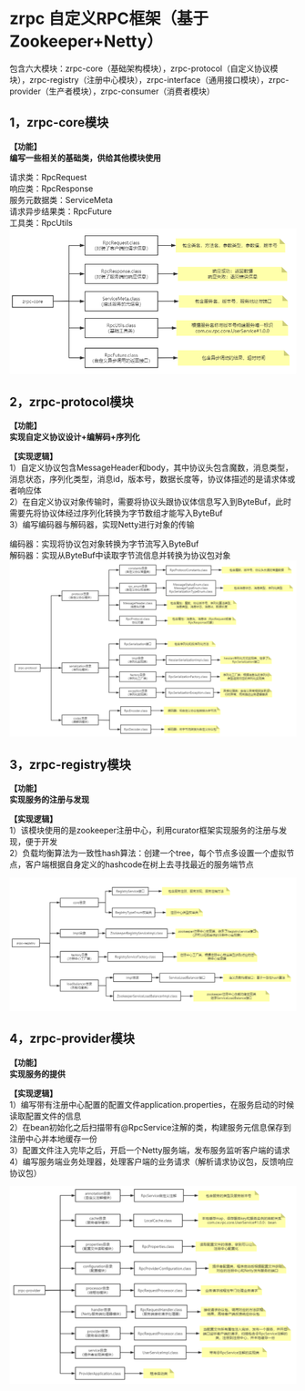 # zrpc 自定义RPC框架（基于Zookeeper+Netty）
包含六大模块：zrpc-core（基础架构模块），zrpc-protocol（自定义协议模块），zrpc-registry（注册中心模块），zrpc-interface（通用接口模块），zrpc-provider（生产者模块），zrpc-consumer（消费者模块）

## 1，zrpc-core模块
**【功能】**  
**编写一些相关的基础类，供给其他模块使用**  
  
请求类：RpcRequest  
响应类：RpcResponse  
服务元数据类：ServiceMeta  
请求异步结果类：RpcFuture  
工具类：RpcUtils  
![image](https://github.com/xiaoguaishou520/zrpc/blob/master/images/zrpc-core.png)

## 2，zrpc-protocol模块
**【功能】**  
**实现自定义协议设计+编解码+序列化**  
  
**【实现逻辑】**  
1）自定义协议包含MessageHeader和body，其中协议头包含魔数，消息类型，消息状态，序列化类型，消息id，版本号，数据长度等，协议体描述的是请求体或者响应体  
2）在自定义协议对象传输时，需要将协议头跟协议体信息写入到ByteBuf，此时需要先将协议体经过序列化转换为字节数组才能写入ByteBuf  
3）编写编码器与解码器，实现Netty进行对象的传输  
  
编码器：实现将协议包对象转换为字节流写入ByteBuf  
解码器：实现从ByteBuf中读取字节流信息并转换为协议包对象  
![image](https://github.com/xiaoguaishou520/zrpc/blob/master/images/zrpc-protocol.png)  

## 3，zrpc-registry模块
**【功能】**  
**实现服务的注册与发现**  
  
**【实现逻辑】**  
1）该模块使用的是zookeeper注册中心，利用curator框架实现服务的注册与发现，便于开发  
2）负载均衡算法为一致性hash算法：创建一个tree，每个节点多设置一个虚拟节点，客户端根据自身定义的hashcode在树上去寻找最近的服务端节点  

![image](https://github.com/xiaoguaishou520/zrpc/blob/master/images/zrpc-registry.png)
  
## 4，zrpc-provider模块
**【功能】**  
**实现服务的提供**  
  
**【实现逻辑】**  
1）编写带有注册中心配置的配置文件application.properties，在服务启动的时候读取配置文件的信息  
2）在bean初始化之后扫描带有@RpcService注解的类，构建服务元信息保存到注册中心并本地缓存一份  
3）配置文件注入完毕之后，开启一个Netty服务端，发布服务监听客户端的请求  
4）编写服务端业务处理器，处理客户端的业务请求（解析请求协议包，反馈响应协议包）  
  
![image](https://github.com/xiaoguaishou520/zrpc/blob/master/images/zrpc-provider.png)




